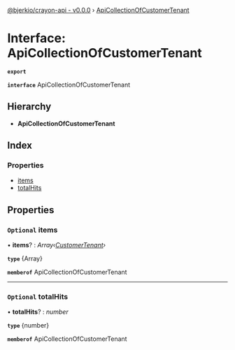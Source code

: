[@bjerkio/crayon-api - v0.0.0](../README.md) › [ApiCollectionOfCustomerTenant](apicollectionofcustomertenant.md)

# Interface: ApiCollectionOfCustomerTenant

**`export`** 

**`interface`** ApiCollectionOfCustomerTenant

## Hierarchy

* **ApiCollectionOfCustomerTenant**

## Index

### Properties

* [items](apicollectionofcustomertenant.md#optional-items)
* [totalHits](apicollectionofcustomertenant.md#optional-totalhits)

## Properties

### `Optional` items

• **items**? : *Array‹[CustomerTenant](../modules/customertenant.md)›*

**`type`** {Array<CustomerTenant>}

**`memberof`** ApiCollectionOfCustomerTenant

___

### `Optional` totalHits

• **totalHits**? : *number*

**`type`** {number}

**`memberof`** ApiCollectionOfCustomerTenant

